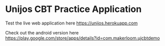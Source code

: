 # Unijos CBT Practice Application

Test the live web application here https://unijos.herokuapp.com

Check out the android version here https://play.google.com/store/apps/details?id=com.makerloom.ujcbtdemo
